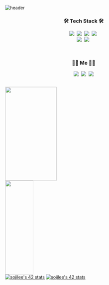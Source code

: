 
![header](https://capsule-render.vercel.app/api?type=wave&color=auto&height=300&section=header&text=ISOJ%20&fontSize=90)

<h3 align="center">🛠 Tech Stack 🛠</h3>
<!-- <p align="center"> Techs that I've used at least once </p> -->

<p align="center">
<!--   https://img.shields.io/badge/{배지이름}-{css컬러}?style={스타일}&logo={로고}&logoColor={로고컬러} -->
  <img src="https://img.shields.io/badge/react-61DAFB?style=for-the-badge&logo=React&logoColor=white"/></a>&nbsp 
  <img src="https://img.shields.io/badge/Javascript-ffb13b?style=for-the-badge&logo=javascript&logoColor=white"/></a>&nbsp 
  <img src="https://img.shields.io/badge/html-E34F26?style=for-the-badge&logo=html5&logoColor=white"></a>&nbsp 
  <img src="https://img.shields.io/badge/css-1572B6?style=for-the-badge&logo=css3&logoColor=white"/></a>&nbsp 
  <br>
  <img src="https://img.shields.io/badge/TypeScript-007ACC?style=flat-square&logo=TypeScript&logoColor=white"/></a>&nbsp 
  <img src="https://img.shields.io/badge/vue.js-4FC08D?style=flat-square&logo=vue.js&logoColor=white">&nbsp 
</p>
  
<br>


<h3 align="center"> 🧑‍💻 Me 🧑‍💻 </h3>
<p align="center">
  <a href="https://www.linkedin.com/in/isoj/"><img src="https://img.shields.io/badge/LinkedIn-0A66C2?style=flat-square&logo=LinkedIn&logoColor=white"/></a>&nbsp;
  <a href="https://lake-pasta-a35.notion.site/FE-775eaa998a7c4c41a6f15bd9554275b7"><img src="https://img.shields.io/badge/AboutMe-181717?style=flat-square&logo=Notion&logoColor=white&link=https://www.instagram.com/woo0_hooo/"/></a>&nbsp
  <a href="mailto:furler711@gmail.com"><img src="https://img.shields.io/badge/Gmail-d14836?style=flat-square&logo=Gmail&logoColor=white&link=furler711@gmail.com"/></a>
</p>
<br>

<div display="flex" flex-direction="row">
  <img src="https://github-readme-stats.vercel.app/api?username=krungy&&show_icons=true" width="57.3%" height="300px"/>
  <img src="https://github-readme-stats.vercel.app/api/top-langs/?username=krungy&layout=compact&langs_count=10" width="42.2%" height="300px"/>
</div>
<div display="flex" flex-direction="row">
  <a href="https://github.com/JaeSeoKim/badge42"><img src="https://badge42.vercel.app/api/v2/cl5brc0la002509ml3kc8osaf/stats?cursusId=21&coalitionId=85" alt="sojilee's 42 stats" /></a>
  <a href="https://github.com/JaeSeoKim/badge42"><img src="https://badge42.vercel.app/api/v2/cl5brc0la002509ml3kc8osaf/stats?cursusId=9&coalitionId=piscine" alt="sojilee's 42 stats" /></a>
</div>

<!-- [![Hits](https://hits.seeyoufarm.com/api/count/incr/badge.svg?url=https%3A%2F%2Fgithub.com%2Fkrungy&count_bg=%2379C83D&title_bg=%23555555&icon=&icon_color=%23E7E7E7&title=hits&edge_flat=false)](https://hits.seeyoufarm.com)
 -->

<!-- ### Machine Learning Engineer
- Machine Learing Engineer in Trasportation industry(Mobility - Car Sharing, Ride Hailing)
- I organize a group of developers who write blog posts - 글쓰는 개발자 모임, [글또](https://bit.ly/geultto)

### Interest
- MLOps(Machine Learing Operation - Especially, ML/DL Model Production)
- Google Cloud Platform(Especially, BigQuery)
- Operation Research
- Leadership, Mentoring, Writing, Presentation

<div align=center>
  <a href="https://velog.io/@krungy"><img src="https://img.shields.io/badge/Blog-11B48A?style=flat-square&logo=Vimeo&logoColor=white&link=https://velog.io/@krungy"/></a>&nbsp
[![Tech Blog Badge](http://img.shields.io/badge/-Tech%20blog-black?style=flat-square&logo=github&link=https://zzsza.github.io/)](https://zzsza.github.io/) 
[![Linkedin Badge](https://img.shields.io/badge/-LinkedIn-blue?style=flat-square&logo=Linkedin&logoColor=white&link=https://www.linkedin.com/in/seong-yun-byeon-8183a8113/)](https://www.linkedin.com/in/seong-yun-byeon-8183a8113/) 
[![Youtube Badge](https://img.shields.io/badge/Youtube-ff0000?style=flat-square&logo=youtube&link=https://www.youtube.com/c/kyleschool)](https://www.youtube.com/c/kyleschool) 
[![Facebook Badge](https://img.shields.io/badge/-Facebook-1877f2?style=flat-square&logo=facebook&logoColor=white&link=https://www.facebook.com/zzsza)](https://www.facebook.com/zzsza) 
[![Instagram Badge](https://img.shields.io/badge/-Instagram-dd2a7b?style=flat-square&logo=instagram&logoColor=white&link=https://www.instagram.com/data.scientist/)](https://www.instagram.com/data.scientist/) 
[![Gmail Badge](https://img.shields.io/badge/-Gmail-d14836?style=flat-square&logo=Gmail&logoColor=white&link=mailto:snugyun01@gmail.com)](mailto:snugyun01@gmail.com)
</div> -->
